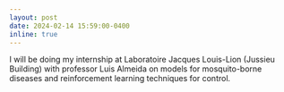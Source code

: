 ```yaml
---
layout: post
date: 2024-02-14 15:59:00-0400
inline: true
---
```


I will be doing my internship at Laboratoire Jacques Louis-Lion (Jussieu Building) with professor Luis Almeida on models for mosquito-borne diseases and reinforcement learning techniques for control.